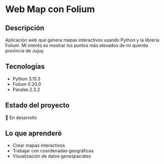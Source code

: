 # Web Map con Folium

## Descripción
Aplicación web que genera mapas interactivos usando Python y la librería Folium.
Mi interés es mostrar los puntos más elevados de mi querida provincia de Jujuy.

## Tecnologías
- Python 3.15.3
- Folium 0.20.0
- Pandas 2.3.2

## Estado del proyecto
🚧 En desarrollo

## Lo que aprenderé
- Crear mapas interactivos
- Trabajar con coordenadas geográficas  
- Visualización de datos geoespaciales